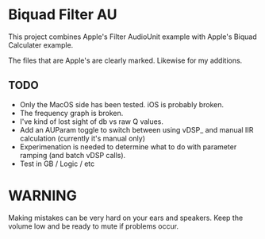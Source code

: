 # Biquad Filter AU

This project combines Apple's Filter AudioUnit example with Apple's Biquad Calculater example.

The files that are Apple's are clearly marked. Likewise for my additions.

## TODO
- Only the MacOS side has been tested. iOS is probably broken.
- The frequency graph is broken.
- I've kind of lost sight of db vs raw Q values.
- Add an AUParam toggle to switch between using vDSP_ and manual IIR calculation (currently it's manual only)
- Experimenation is needed to determine what to do with parameter ramping (and batch vDSP calls).
- Test in GB / Logic / etc

# WARNING
Making mistakes can be very hard on your ears and speakers. Keep the volume low and be ready to mute if problems occur.
